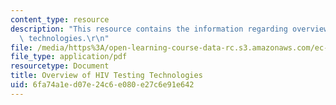 ```yaml
---
content_type: resource
description: "This resource contains the information regarding overview of HIV testing\
  \ technologies.\r\n"
file: /media/https%3A/open-learning-course-data-rc.s3.amazonaws.com/ec-710-d-lab-medical-technologies-for-the-developing-world-spring-2010/6fa74a1ed07e24c6e080e27c6e91e642_MITEC_710S10_rd5_hiv_tst.pdf
file_type: application/pdf
resourcetype: Document
title: Overview of HIV Testing Technologies
uid: 6fa74a1e-d07e-24c6-e080-e27c6e91e642
---
```


